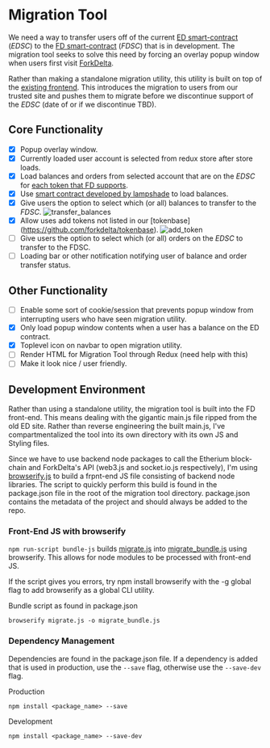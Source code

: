 # Migration Tool
We need a way to transfer users off of the current [ED smart-contract](https://etherscan.io/address/0x8d12a197cb00d4747a1fe03395095ce2a5cc6819) (_EDSC_) to the [FD smart-contract](https://github.com/forkdelta/smart_contract) (_FDSC_) that is in development. The migration tool seeks to solve this need by forcing an overlay popup window when users first visit [ForkDelta](https://forkdelta.github.io/).

Rather than making a standalone migration utility, this utility is built on top of the [existing frontend](https://github.com/forkdelta/forkdelta.github.io). This introduces the migration to users from our trusted site and pushes them to migrate before we discontinue support of the _EDSC_ (date of or if we discontinue TBD). 

## Core Functionality
- [x] Popup overlay window.
- [x] Currently loaded user account is selected from redux store after store loads.
- [x] Load balances and orders from selected account that are on the _EDSC_ for [each token that FD supports](https://github.com/forkdelta/tokenbase).
- [x] Use [smart contract developed by lampshade](https://github.com/forkdelta/smart_contract/pull/1) to load balances.
- [x] Give users the option to select which (or all) balances to transfer to the _FDSC_.
![transfer_balances](https://user-images.githubusercontent.com/17055832/37544204-93ec3c32-293a-11e8-99ee-270671a5c511.png)
- [x] Allow uses add tokens not listed in our [tokenbase]
(https://github.com/forkdelta/tokenbase).
![add_token](https://user-images.githubusercontent.com/17055832/37544214-9875fdc4-293a-11e8-86a1-6774fa60650e.png)
- [ ] Give users the option to select which (or all) orders on the _EDSC_ to transfer to the FDSC.
- [ ] Loading bar or other notification notifying user of balance and order transfer status.
## Other Functionality
- [ ] Enable some sort of cookie/session that prevents popup window from interrupting users who have seen migration utility.
- [x] Only load popup window contents when a user has a balance on the ED contract.
- [x] Toplevel icon on navbar to open migration utility.
- [ ] Render HTML for Migration Tool through Redux (need help with this)
- [ ] Make it look nice / user friendly.

## Development Environment 
Rather than using a standalone utility, the migration tool is built into the FD front-end. This means dealing with the gigantic main.js file ripped from the old ED site. Rather than reverse engineering the built main.js, I've compartmentalized the tool into its own directory with its own JS and Styling files. 

Since we have to use backend node packages to call the Etherium block-chain and ForkDelta's API (web3.js and socket.io.js respectively), I'm using [browserify.js](http://browserify.org/) to build a frpnt-end JS file consisting of backend node libraries. The script to quickly perform this build is found in the package.json file in the root of the migration tool directory. package.json contains the metadata of the project and should always be added to the repo.

### Front-End JS with browserify 
`npm run-script bundle-js` builds [migrate.js](./migrate.js) into [migrate_bundle.js](./migrate_bundle.js) using browserify. This allows for node modules to be processed with front-end JS. 

If the script gives you errors, try npm install browserify with the -g global flag to add browserify as a global CLI utility. 

Bundle script as found in package.json
```
browserify migrate.js -o migrate_bundle.js
```

### Dependency Management
Dependencies are found in the package.json file. If a dependency is added that is used in production, 
use the `--save` flag, otherwise use the `--save-dev` flag. 

Production 
```$xslt
npm install <package_name> --save
```

Development
```$xslt
npm install <package_name> --save-dev
```